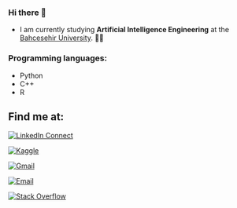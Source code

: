 ### Hi there 👋


- I am currently studying **Artificial Intelligence Engineering** at the [Bahcesehir University](https://bau.edu.tr/). 👩‍💻

### Programming languages:
- Python
- C++
- R

## Find me at:
  
  
[![LinkedIn Connect](https://img.shields.io/badge/LinkedIn-0077B5?style=for-the-badge&logo=linkedin&logoColor=white)](https://www.linkedin.com/in/aleyna-kurt-b73457208/)

[![Kaggle](https://img.shields.io/badge/Kaggle-20BEFF?style=for-the-badge&logo=Kaggle&logoColor=white)](https://www.kaggle.com/aleynakurt01)

[![Gmail](https://img.shields.io/badge/Gmail-D14836?style=for-the-badge&logo=gmail&logoColor=white)](aleynakurt9701@gmail.com)

[![Email](https://img.shields.io/badge/Microsoft_Outlook-0078D4?style=for-the-badge&logo=microsoft-outlook&logoColor=white)](aleyna01k@hotmail.com)

[![Stack Overflow](https://img.shields.io/badge/stack%20overflow-FE7A16?logo=stack-overflow&logoColor=white&style=for-the-badge)](https://stackoverflow.com/users/23007078/aleyna)


